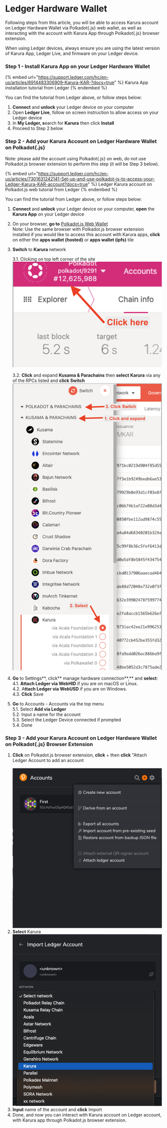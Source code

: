 # Ledger Hardware Wallet

Following steps from this article, you will be able to access Karura account on Ledger Hardware Wallet via Polkadot{.js} web wallet, as well as interacting with the account with Karura App through Polkadot{.js} browser extension.

When using Ledger devices, always ensure you are using the latest version of Karura App, Ledger Live, and firmware on your Ledger device.

### Step 1 - Install Karura App on your Ledger Hardware Wallet

{% embed url="https://support.ledger.com/hc/en-us/articles/6914483306909-Karura-KAR-?docs=true" %}
Karura App installation tutorial from Ledger
{% endembed %}

You can find the tutorial from Ledger above, or follow steps below:

1. **Connect** and **unlock** your Ledger device on your computer
2. Open **Ledger Live**, follow on screen instruction to allow access on your Ledger device
3. In **My Ledger, s**earch for **Karura** then click **Install**
4. Proceed to Step 2 below

### Step 2 - Add your Karura Account on Ledger Hardware Wallet on Polkadot{.js}

Note: please add the account using Polkadot{.js} on web, do not use Polkadot.js browser extension to perform this step (it will be Step 3 below).

{% embed url="https://support.ledger.com/hc/en-us/articles/7301631242141-Set-up-and-use-polkadot-js-to-access-your-Ledger-Karura-KAR-account?docs=true" %}
Ledger Karura account on Polkadot.js web tutorial from Ledger
{% endembed %}

You can find the tutorial from Ledger above, or follow steps below:

1. **Connect** and **unlock** your Ledger device on your computer, **open** the **Karura App** on your Ledger device
2. On your browser, **go to** [Polkadot.js Web Wallet](https://polkadot.js.org/)\
   Note: Use the same browser with Polkadot.js browser extension installed if you would like to  access this account with Karura apps, **click** on either the **apps wallet (hosted)** or **apps wallet (ipfs)** tile
3.  **Switch** to **Karura** network&#x20;

    3.1. Clicking on top left corner of the site\
    ![](<../../../../.gitbook/assets/image (38).png>)

    3.2. **Click** and expand **Kusama & Parachains** then **select** **Karura** via any of the RPCs listed and **click Switch**\
    ![](<../../../../.gitbook/assets/image (39).png>)
4. **Go** to Settings**, click** manage hardware connection**,** and **select**:\
   4.1. **Attach Ledger via WebHID** if you are on macOS or Linux.\
   4.2. A**ttach Ledger via WebUSD** if you are on Windows.\
   4.3. **Click** Save
5. **Go** to Accounts - Accounts via the top menu\
   5.1. Select **Add via Ledger**\
   5.2. Input a name for the account\
   5.3. Select the Ledger Device connected if prompted\
   5.4. Done

### Step 3 - Add your Karura Account on Ledger Hardware Wallet on Polkadot{.js} Browser Extension

1. **Click** on Polkadot.js browser extension, **click** + then **click** "Attach Ledger Account to add an account\
   \
   ![](<../../../../.gitbook/assets/image (37).png>)
2. **Select** Karura\
   ![](<../../../../.gitbook/assets/image (33).png>)
3. **Input** name of the account and **click** Import
4. Done, and now you can interact with Karura account on Ledger account, with Karura app through Polkadot.js browser extension.&#x20;





